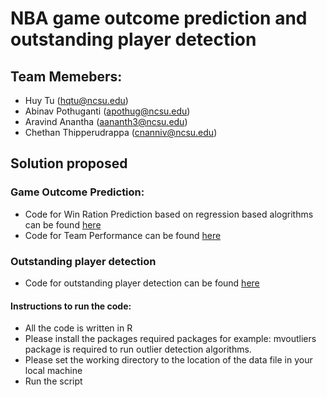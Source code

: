 # NBA game outcome prediction and outstanding player detection

## Team Memebers:
* Huy Tu (hqtu@ncsu.edu)
* Abinav Pothuganti (apothug@ncsu.edu)
* Aravind Anantha (aananth3@ncsu.edu)
* Chethan Thipperudrappa (cnanniv@ncsu.edu)

## Solution proposed
### Game Outcome Prediction:
*  Code for Win Ration Prediction based on regression based alogrithms can be found [here](https://github.ncsu.edu/hqtu/BasketballStats/tree/master/WinRatioPrediction)
*  Code for Team Performance can be found [here](https://github.ncsu.edu/hqtu/BasketballStats/tree/master/PerformanceClassification)

### Outstanding player detection 
* Code for outstanding player detection can be found [here](https://github.ncsu.edu/hqtu/BasketballStats/tree/master/OutlierDetection)

#### Instructions to run the code:
* All the code is written in R
* Please install the packages required packages for example: mvoutliers package is required to run outlier detection algorithms.
* Please set the working directory to the location of the data file in your local machine
* Run the script

